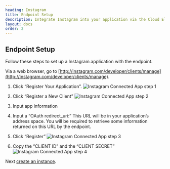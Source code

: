 ```yaml
---
heading: Instagram
title: Endpoint Setup
description: Integrate Instagram into your application via the Cloud Elements APIs.
layout: docs
order: 2
---
```

## Endpoint Setup

Follow these steps to set up a Instagram application with the endpoint.

Via a web browser, go to [http://instagram.com/developer/clients/manage](http://instagram.com/developer/clients/manage).

1. Click “Register Your Application”.
![Instagram Connected App step 1](http://cloud-elements.com/wp-content/uploads/2015/04/InstagramAPI1.png)

2. Click “Register a New Client”
![Instagram Connected App step 2](http://cloud-elements.com/wp-content/uploads/2015/04/InstagramAPI2.png)

3. Input app information

4. Input a “OAuth redirect_uri:” This URL will be in your application’s address space. You will be required to retrieve some information returned on this URL by the endpoint.

5. Click “Register”
![Instagram Connected App step 3](http://cloud-elements.com/wp-content/uploads/2015/04/InstagramAPI3.png)

6. Copy the “CLIENT ID” and the “CLIENT SECRET”
![Instagram Connected App step 4](http://cloud-elements.com/wp-content/uploads/2015/04/InstagramAPI4.png)

Next [create an instance](instagram-create-instance.html).
